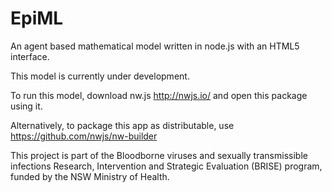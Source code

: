 EpiML
=====

An agent based mathematical model written in node.js with an HTML5 interface.

This model is currently under development.

To run this model, download nw.js http://nwjs.io/ and open this package using it.

Alternatively, to package this app as distributable, use https://github.com/nwjs/nw-builder



This project is part of the Bloodborne viruses and sexually transmissible infections Research, Intervention and Strategic Evaluation (BRISE) program, funded by the NSW Ministry of Health.